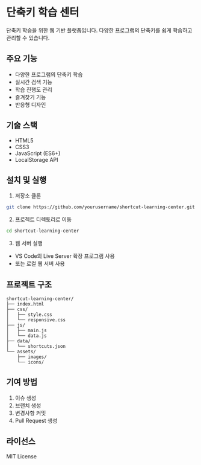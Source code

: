 # 단축키 학습 센터

단축키 학습을 위한 웹 기반 플랫폼입니다. 다양한 프로그램의 단축키를 쉽게 학습하고 관리할 수 있습니다.

## 주요 기능

- 다양한 프로그램의 단축키 학습
- 실시간 검색 기능
- 학습 진행도 관리
- 즐겨찾기 기능
- 반응형 디자인

## 기술 스택

- HTML5
- CSS3
- JavaScript (ES6+)
- LocalStorage API

## 설치 및 실행

1. 저장소 클론
```bash
git clone https://github.com/yourusername/shortcut-learning-center.git
```

2. 프로젝트 디렉토리로 이동
```bash
cd shortcut-learning-center
```

3. 웹 서버 실행
- VS Code의 Live Server 확장 프로그램 사용
- 또는 로컬 웹 서버 사용

## 프로젝트 구조

```
shortcut-learning-center/
├── index.html
├── css/
│   ├── style.css
│   └── responsive.css
├── js/
│   ├── main.js
│   └── data.js
├── data/
│   └── shortcuts.json
└── assets/
    ├── images/
    └── icons/
```

## 기여 방법

1. 이슈 생성
2. 브랜치 생성
3. 변경사항 커밋
4. Pull Request 생성

## 라이선스

MIT License 